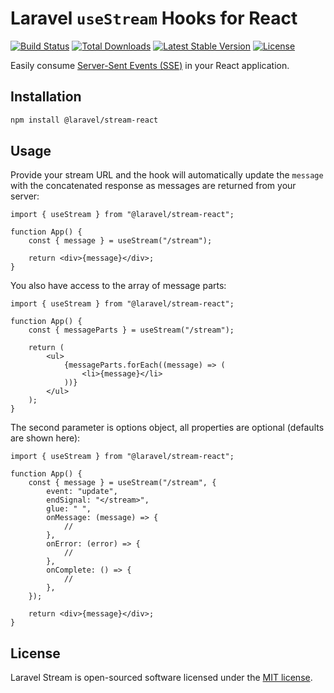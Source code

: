 # Laravel `useStream` Hooks for React

<p align="left">
<a href="https://github.com/laravel/stream/actions/workflows/tests.yml"><img src="https://github.com/laravel/stream/actions/workflows/tests.yml/badge.svg" alt="Build Status"></a>
<a href="https://www.npmjs.com/package/@laravel/stream-react"><img src="https://img.shields.io/npm/dt/@laravel/stream-react" alt="Total Downloads"></a>
<a href="https://www.npmjs.com/package/@laravel/stream-react"><img src="https://img.shields.io/npm/v/@laravel/stream-react" alt="Latest Stable Version"></a>
<a href="https://www.npmjs.com/package/@laravel/stream-react"><img src="https://img.shields.io/npm/l/@laravel/stream-react" alt="License"></a>
</p>

Easily consume [Server-Sent Events (SSE)](https://laravel.com/docs/12.x/responses#event-streams) in your React application.

## Installation

```bash
npm install @laravel/stream-react
```

## Usage

Provide your stream URL and the hook will automatically update the `message` with the concatenated response as messages are returned from your server:

```tsx
import { useStream } from "@laravel/stream-react";

function App() {
    const { message } = useStream("/stream");

    return <div>{message}</div>;
}
```

You also have access to the array of message parts:

```tsx
import { useStream } from "@laravel/stream-react";

function App() {
    const { messageParts } = useStream("/stream");

    return (
        <ul>
            {messageParts.forEach((message) => (
                <li>{message}</li>
            ))}
        </ul>
    );
}
```

The second parameter is options object, all properties are optional (defaults are shown here):

```tsx
import { useStream } from "@laravel/stream-react";

function App() {
    const { message } = useStream("/stream", {
        event: "update",
        endSignal: "</stream>",
        glue: " ",
        onMessage: (message) => {
            //
        },
        onError: (error) => {
            //
        },
        onComplete: () => {
            //
        },
    });

    return <div>{message}</div>;
}
```

## License

Laravel Stream is open-sourced software licensed under the [MIT license](LICENSE.md).
